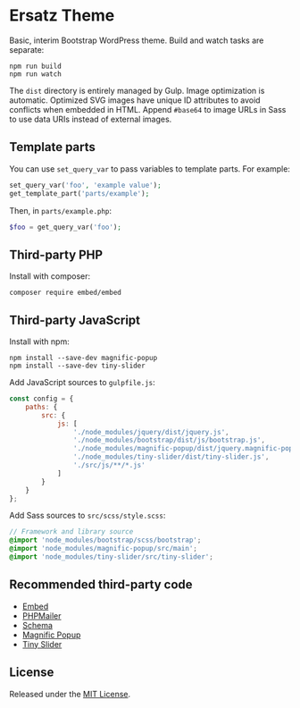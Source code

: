 # Ersatz Theme

Basic, interim Bootstrap WordPress theme. Build and watch tasks are separate:

    npm run build
    npm run watch

The `dist` directory is entirely managed by Gulp. Image optimization is automatic. Optimized SVG images have unique ID attributes to avoid conflicts when embedded in HTML. Append `#base64` to image URLs in Sass to use data URIs instead of external images.

## Template parts

You can use `set_query_var` to pass variables to template parts. For example:

~~~ php
set_query_var('foo', 'example value');
get_template_part('parts/example');
~~~

Then, in `parts/example.php`:

~~~ php
$foo = get_query_var('foo');
~~~

## Third-party PHP

Install with composer:

    composer require embed/embed

## Third-party JavaScript

Install with npm:

    npm install --save-dev magnific-popup
    npm install --save-dev tiny-slider

Add JavaScript sources to `gulpfile.js`:

~~~ javascript
const config = {
    paths: {
        src: {
            js: [
                './node_modules/jquery/dist/jquery.js',
                './node_modules/bootstrap/dist/js/bootstrap.js',
                './node_modules/magnific-popup/dist/jquery.magnific-popup.js',
                './node_modules/tiny-slider/dist/tiny-slider.js',
                './src/js/**/*.js'
            ]
        }
    }
};
~~~

Add Sass sources to `src/scss/style.scss`:

~~~ scss
// Framework and library source
@import 'node_modules/bootstrap/scss/bootstrap';
@import 'node_modules/magnific-popup/src/main';
@import 'node_modules/tiny-slider/src/tiny-slider';
~~~

## Recommended third-party code

*   [Embed](https://packagist.org/packages/embed/embed)
*   [PHPMailer](https://packagist.org/packages/phpmailer/phpmailer)
*   [Schema](https://github.com/spatie/schema-org)
*   [Magnific Popup](https://www.npmjs.com/package/magnific-popup)
*   [Tiny Slider](https://www.npmjs.com/package/tiny-slider)

## License

Released under the [MIT License](https://opensource.org/licenses/MIT).
